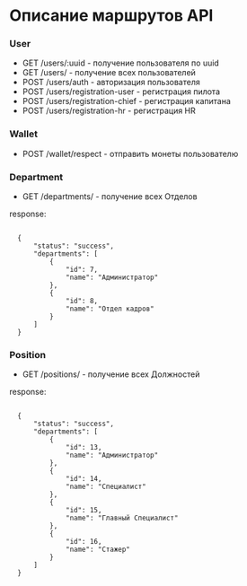 # Описание маршрутов API

### User
* GET /users/:uuid - получение пользователя по uuid
* GET /users/ - получение всех пользователей
* POST /users/auth - авторизация пользователя
* POST /users/registration-user - регистрация пилота
* POST /users/registration-chief - регистрация капитана
* POST /users/registration-hr - регистрация HR

### Wallet
* POST /wallet/respect - отправить монеты пользователю

### Department
* GET /departments/ - получение всех Отделов
</p>
  response:
<p>
<code>
  {
      "status": "success",
      "departments": [
          {
              "id": 7,
              "name": "Администратор"
          },
          {
              "id": 8,
              "name": "Отдел кадров"
          }
      ]
  }
</code>

### Position
* GET /positions/ - получение всех Должностей
<p>
  response:
</p>
<code>
  {
      "status": "success",
      "departments": [
          {
              "id": 13,
              "name": "Администратор"
          },
          {
              "id": 14,
              "name": "Специалист"
          },
          {
              "id": 15,
              "name": "Главный Специалист"
          },
          {
              "id": 16,
              "name": "Стажер"
          }
      ]
  }
</code>
